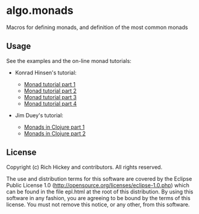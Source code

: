 # algo.monads

Macros for defining monads, and definition of the most common monads

## Usage

See the examples and the on-line monad tutorials:

* Konrad Hinsen's tutorial:
  * [Monad tutorial part 1](http://onclojure.com/2009/03/05/a-monad-tutorial-for-clojure-programmers-part-1/)
  * [Monad tutorial part 2](http://onclojure.com/2009/03/06/a-monad-tutorial-for-clojure-programmers-part-2/)
  * [Monad tutorial part 3](http://onclojure.com/2009/03/23/a-monad-tutorial-for-clojure-programmers-part-3/)
  * [Monad tutorial part 4](http://onclojure.com/2009/04/24/a-monad-tutorial-for-clojure-programmers-part-4/)

* Jim Duey's tutorial:
  * [Monads in Clojure part 1](http://intensivesystems.net/tutorials/monads_101.html)
  * [Monads in Clojure part 2](http://intensivesystems.net/tutorials/monads_201.html)


## License

Copyright (c) Rich Hickey and contributors. All rights reserved.

The use and distribution terms for this software are covered by the
Eclipse Public License 1.0 (http://opensource.org/licenses/eclipse-1.0.php)
which can be found in the file epl.html at the root of this distribution.
By using this software in any fashion, you are agreeing to be bound by
the terms of this license.
You must not remove this notice, or any other, from this software.


